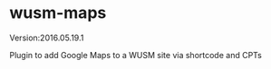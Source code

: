wusm-maps
=========
Version:2016.05.19.1

Plugin to add Google Maps to a WUSM site via shortcode and CPTs
